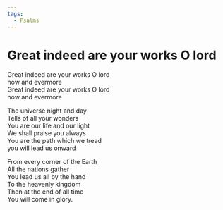 ```yaml
---  
tags:  
  - Psalms  
---  
```

# Great indeed are your works O lord  
  
Great indeed are your works O lord  
now and evermore  
Great indeed are your works O lord  
now and evermore  
  
The universe night and day  
Tells of all your wonders  
You are our life and our light  
We shall praise you always  
You are the path which we tread  
you will lead us onward  
  
From every corner of the Earth  
All the nations gather  
You lead us all by the hand  
To the heavenly kingdom  
Then at the end of all time  
You will come in glory.  
